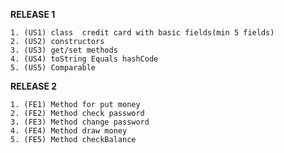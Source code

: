 **RELEASE 1**

    1. (US1) class  credit card with basic fields(min 5 fields)
    2. (US2) constructors
    3. (US3) get/set methods
    4. (US4) toString Equals hashCode
    5. (US5) Comparable
    
**RELEASE 2**
    
    1. (FE1) Method for put money
    2. (FE2) Method check password
    3. (FE3) Method change password
    4. (FE4) Method draw money
    5. (FE5) Method checkBalance